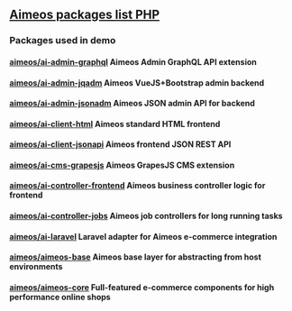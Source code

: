 



## [Aimeos packages list PHP](https://packagist.org/packages/aimeos/)   



### Packages used in demo

 #### [aimeos/ai-admin-graphql](https://packagist.org/packages/aimeos/ai-admin-graphql)   Aimeos Admin GraphQL API extension 


 #### [aimeos/ai-admin-jqadm](https://packagist.org/packages/aimeos/ai-admin-jqadm) Aimeos VueJS+Bootstrap admin backend 


 #### [aimeos/ai-admin-jsonadm](https://packagist.org/packages/aimeos/ai-admin-jsonadm) Aimeos JSON admin API for backend   



 #### [aimeos/ai-client-html](https://packagist.org/packages/aimeos/ai-client-html) Aimeos standard HTML frontend   


 #### [aimeos/ai-client-jsonapi](https://packagist.org/packages/aimeos/ai-client-jsonapi) Aimeos frontend JSON REST API    


 #### [aimeos/ai-cms-grapesjs](https://packagist.org/packages/aimeos/ai-cms-grapesjs) Aimeos GrapesJS CMS extension   


 #### [aimeos/ai-controller-frontend](https://packagist.org/packages/aimeos/ai-controller-frontend) Aimeos business controller logic for frontend  


 #### [aimeos/ai-controller-jobs](https://packagist.org/packages/aimeos/ai-controller-jobs) Aimeos job controllers for long running tasks  

 #### [aimeos/ai-laravel](https://packagist.org/packages/aimeos/ai-laravel) Laravel adapter for Aimeos e-commerce integration  


 #### [aimeos/aimeos-base](https://packagist.org/packages/aimeos/aimeos-base) Aimeos base layer for abstracting from host environments 


 #### [aimeos/aimeos-core](https://packagist.org/packages/aimeos/aimeos-core)  Full-featured e-commerce components for high performance online shops  

